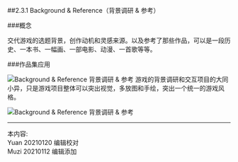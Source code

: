 ##2.3.1 Background & Reference（背景调研 & 参考）

###概念

交代游戏的选题背景，创作动机和灵感来源。以及参考了那些作品，可以是一段历史、一本书、一幅画、一部电影、动漫、一首歌等等。


###作品集应用

![Background & Reference 背景调研 & 参考](http://kitpic.makebi.net/2021/ixd_33.jpg)
游戏的背景调研和交互项目的大同小异，只是游戏项目整体可以突出视觉，多放图和手绘，突出一个统一的游戏风格。

![Background & Reference 背景调研 & 参考](http://kitpic.makebi.net/2021/ixd_34.jpg)





---
本内容:    
Yuan 20210120 编辑校对  
Muzi 20210112 编辑添加
